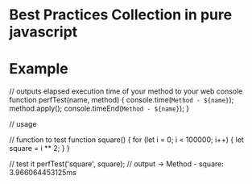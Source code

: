 # Best Practices Collection in pure javascript

# Example
// outputs elapsed execution time of your method to your web console
function perfTest(name, method) {
    console.time(`Method - ${name}`);
    method.apply();
    console.timeEnd(`Method - ${name}`);
  }
  
  // usage
  
  // function to test
  function square() {
    for (let i = 0; i < 100000; i++) {
      let square = i ** 2;
    }
  }
  
  // test it
  perfTest('square', square); // output -> Method - square: 3.966064453125ms
  
